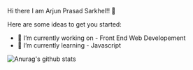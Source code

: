  Hi there I am Arjun Prasad Sarkhel!! 👋



Here are some ideas to get you started:

- 🔭 I’m currently working on - Front End Web Developement
- 🌱 I’m currently learning - Javascript




![Anurag's github stats](https://github-readme-stats.vercel.app/api?username=ArjunPrasadSarkhel&show_icons=true&theme=gruvbox)
